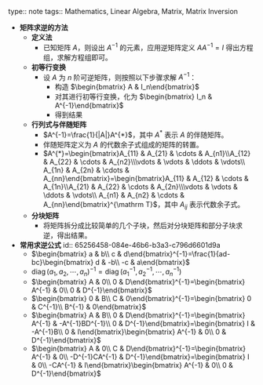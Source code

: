 type:: note
tags:: Mathematics, Linear Algebra, Matrix, Matrix Inversion

- **矩阵求逆的方法**
	- **定义法**
		- 已知矩阵 $A$，则设出 $A^{-1}$ 的元素，应用逆矩阵定义 $AA^{-1}=I$ 得出方程组，求解方程组即可。
	- **初等行变换**
		- 设 $A$ 为 $n$ 阶可逆矩阵，则按照以下步骤求解 $A^{-1}$：
			- 构造 $\begin{bmatrix} A & I_n\end{bmatrix}$
			- 对其进行初等行变换，化为 $\begin{bmatrix} I_n & A^{-1}\end{bmatrix}$
			- 得到结果
	- **行列式与伴随矩阵**
		- $A^{-1}=\frac{1}{|A|}A^{*}$，其中 $A^{*}$ 表示 $A$ 的伴随矩阵。
		- 伴随矩阵定义为 $A$ 的代数余子式组成的矩阵的转置。
		- $A^{*}=\begin{bmatrix}A_{11}  & A_{21} & \cdots & A_{n1}\\A_{12}  & A_{22} & \cdots & A_{n2}\\\vdots & \vdots & \ddots & \vdots\\ A_{1n} & A_{2n} & \cdots & A_{nn}\end{bmatrix}=\begin{bmatrix}A_{11}  & A_{12} & \cdots & A_{1n}\\A_{21}  & A_{22} & \cdots & A_{2n}\\\vdots & \vdots & \ddots & \vdots\\ A_{n1} & A_{n2} & \cdots & A_{nn}\end{bmatrix}^{\mathrm T}$，其中 $A_{ij}$ 表示代数余子式。
	- **分块矩阵**
		- 将矩阵拆分成比较简单的几个子块，然后对分块矩阵和部分子块求逆，得出结果。
- **常用求逆公式**
  id:: 65256458-084e-46b6-b3a3-c796d6601d9a
	- $\begin{bmatrix} a & b\\ c & d\end{bmatrix}^{-1}=\frac{1}{ad-bc}\begin{bmatrix} d & -b\\ -c & a\end{bmatrix}$
	- $\operatorname{diag}(a_1,a_2,\cdots,a_n)^{-1}=\operatorname{diag}(a_1^{-1},a_2^{-1},\cdots,a_n^{-1})$
	- $\begin{bmatrix} A & 0\\ 0 & D\end{bmatrix}^{-1}=\begin{bmatrix} A^{-1} & 0\\ 0 & D^{-1}\end{bmatrix}$
	- $\begin{bmatrix} 0 & B\\ C & 0\end{bmatrix}^{-1}=\begin{bmatrix} 0 & C^{-1}\\ B^{-1} & 0\end{bmatrix}$
	- $\begin{bmatrix} A & B\\ 0 & D\end{bmatrix}^{-1}=\begin{bmatrix} A^{-1} & -A^{-1}BD^{-1}\\ 0 & D^{-1}\end{bmatrix}=\begin{bmatrix} I & -A^{-1}B\\ 0 & I\end{bmatrix}\begin{bmatrix} A^{-1} & 0\\ 0 & D^{-1}\end{bmatrix}$
	- $\begin{bmatrix} A & 0\\ C & D\end{bmatrix}^{-1}=\begin{bmatrix} A^{-1} & 0\\ -D^{-1}CA^{-1} & D^{-1}\end{bmatrix}=\begin{bmatrix} I & 0\\ -CA^{-1} & I\end{bmatrix}\begin{bmatrix} A^{-1} & 0\\ 0 & D^{-1}\end{bmatrix}$